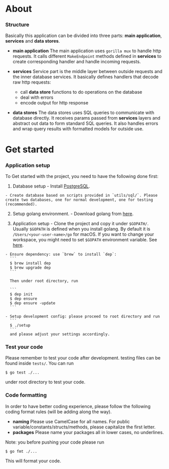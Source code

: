 # About

### Structure
Basically this application can be divided into three parts: __main application__, __services__ and __data stores__.

  - __main application__ The main application uses `gorilla mux` to handle http requests. It calls different `MakeEndpoint` methods defined in __services__ to create corresponding handler and handle incoming requests.

  - __services__ Service part is the middle layer between outside requests and the inner database services. It basically defines handlers that decode raw http requests:  
    - call __data store__ functions to do operations on the database
    - deal with errors
    - encode output for http response


  - __data stores__ The data stores uses SQL queries to communicate with database directly. It receives params passed from __services__ layers and abstract out data to form standard SQL queries. It also handles errors and wrap query results with formatted models for outside use.

# Get started

### Application setup
To Get started with the project, you need to have the following done first:

  1. Database setup
    - Install [PostgreSQL](https://www.postgresql.org/).

    - Create database based on scripts provided in `utils/sql/`. Please create two databases, one for normal development, one for testing (recommended).

  2. Setup golang environment.
    - Download golang from [here](https://golang.org/dl/).

  3. Application setup
    - Clone the project and copy it under `$GOPATH/`. Usually `$GOPATH` is defined when you install golang. By default it is `/Users/<your-user-name>/go` for macOS. If you want to change your workspace, you might need to set `$GOPATH` environment variable. See [here](https://github.com/golang/go/wiki/SettingGOPATH).

    - Ensure dependency: use `brew` to install `dep`:
      ```
      $ brew install dep
      $ brew upgrade dep
      ```

      Then under root directory, run

      ```
      $ dep init
      $ dep ensure
      $ dep ensure -update
      ```

    - Setup development config: please proceed to root directory and run
      ```
      $ ./setup
      ```
      and please adjust your settings accordingly.

### Test your code
Please remember to test your code after development. testing files can be found inside `tests/`. You can run
```
$ go test ./...
```
under root directory to test your code.

### Code formatting
In order to have better coding experience, please follow the following coding format rules (will be adding along the way).

  - __naming__ Please use CamelCase for all names. For public variable/constants/structs/methods, please capitalize the first letter.
  - __packages__ Please name your packages all in lower cases, no underlines.

Note: you before pushing your code please run
```
$ go fmt ./...
```
This will format your code.

